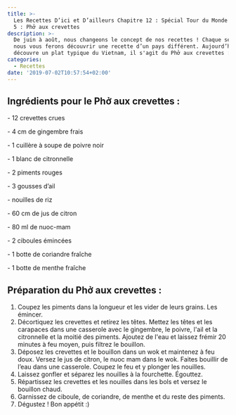```yaml
---
title: >-
  Les Recettes D’ici et D’ailleurs Chapitre 12 : Spécial Tour du Monde - Épisode
  5 : Phở aux crevettes
description: >-
  De juin à août, nous changeons le concept de nos recettes ! Chaque semaine,
  nous vous ferons découvrir une recette d’un pays différent. Aujourd’hui, on
  découvre un plat typique du Vietnam, il s'agit du Phở aux crevettes :)
categories:
  - Recettes
date: '2019-07-02T10:57:54+02:00'
---
```

## Ingrédients pour le Phở aux crevettes :

\- 12 crevettes crues

\- 4 cm de gingembre frais

\- 1 cuillère à soupe de poivre noir

\- 1 blanc de citronnelle

\- 2 piments rouges

\- 3 gousses d’ail

\- nouilles de riz

\- 60 cm de jus de citron

\- 80 ml de nuoc-mam

\- 2 ciboules émincées

\- 1 botte de coriandre fraîche

\- 1 botte de menthe fraîche



## Préparation du Phở aux crevettes :

1. Coupez les piments dans la longueur et les vider de leurs grains. Lesémincer.
2. Décortiquez les crevettes et retirez les têtes. Mettez les têtes et les carapaces dans une casserole avec le gingembre, le poivre, l'ail et la citronnelle et la moitié des piments. Ajoutez de l'eau et laissez frémir 20 minutes à feu moyen, puis filtrez le bouillon.
3. Déposez les crevettes et le bouillon dans un wok et maintenez à feu doux. Versez le jus de citron, le nuoc mam dans le wok. Faites bouillir de l’eau dans une casserole. Coupez le feu et y plonger les nouilles.
4. Laissez gonfler et séparez les nouilles à la fourchette. Égouttez.
5. Répartissez les crevettes et les nouilles dans les bols et versez le bouillon chaud.
6. Garnissez de ciboule, de coriandre, de menthe et du reste des piments.
7. Dégustez ! Bon appétit :)

